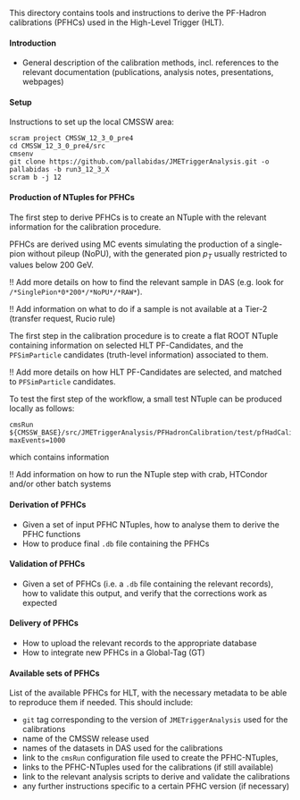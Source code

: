 This directory contains tools and instructions
to derive the PF-Hadron calibrations (PFHCs)
used in the High-Level Trigger (HLT).

#### Introduction

 * General description of the calibration methods,
   incl. references to the relevant documentation
   (publications, analysis notes, presentations, webpages)

#### Setup

Instructions to set up the local CMSSW area:
```
scram project CMSSW_12_3_0_pre4
cd CMSSW_12_3_0_pre4/src
cmsenv
git clone https://github.com/pallabidas/JMETriggerAnalysis.git -o pallabidas -b run3_12_3_X
scram b -j 12
```

#### Production of NTuples for PFHCs

The first step to derive PFHCs is to create an NTuple with the relevant information for the calibration procedure.

PFHCs are derived using MC events simulating
the production of a single-pion without pileup (NoPU),
with the generated pion $p_{T}$ usually restricted to values below 200 GeV.

!! Add more details on how to find the relevant sample in DAS (e.g. look for `/*SinglePion*0*200*/*NoPU*/*RAW*`).

!! Add information on what to do if a sample is not available at a Tier-2 (transfer request, Rucio rule)

The first step in the calibration procedure is to create a flat ROOT NTuple
containing information on selected HLT PF-Candidates,
and the `PFSimParticle` candidates (truth-level information) associated to them.

!! Add more details on how HLT PF-Candidates are selected, and matched to `PFSimParticle` candidates.

To test the first step of the workflow, a small test NTuple can be produced locally as follows:
```
cmsRun ${CMSSW_BASE}/src/JMETriggerAnalysis/PFHadronCalibration/test/pfHadCalibNTuple_cfg.py maxEvents=1000
```

which contains information

!! Add information on how to run the NTuple step with crab, HTCondor and/or other batch systems

#### Derivation of PFHCs

 * Given a set of input PFHC NTuples, how to analyse them to derive the PFHC functions
 * How to produce final `.db` file containing the PFHCs

#### Validation of PFHCs

 * Given a set of PFHCs (i.e. a `.db` file containing the relevant records),
   how to validate this output, and verify that the corrections work as expected

#### Delivery of PFHCs

 * How to upload the relevant records to the appropriate database
 * How to integrate new PFHCs in a Global-Tag (GT)

#### Available sets of PFHCs

List of the available PFHCs for HLT,
with the necessary metadata to be able to reproduce them if needed.
This should include:
 * `git` tag corresponding to the version of `JMETriggerAnalysis` used for the calibrations
 * name of the CMSSW release used
 * names of the datasets in DAS used for the calibrations
 * link to the `cmsRun` configuration file used to create the PFHC-NTuples,
 * links to the PFHC-NTuples used for the calibrations (if still available)
 * link to the relevant analysis scripts to derive and validate the calibrations
 * any further instructions specific to a certain PFHC version (if necessary)
